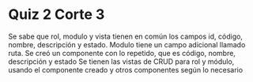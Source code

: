 # Quiz 2 Corte 3
Se sabe que rol, modulo y vista tienen en común los campos id, código, nombre, descripción y estado. Modulo tiene un campo adicional llamado ruta.
Se creó un componente con lo repetido, que es código, nombre, descripción y estado
Se tienen las vistas de CRUD para rol y módulo, usando el componente creado y otros componentes según lo necesario
